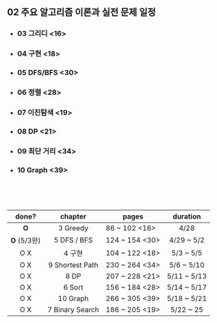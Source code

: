 ## 02 주요 알고리즘 이론과 실전 문제 일정

- ###  03 그리디 <16>
- ### 04 구현 <18>
- ### 05 DFS/BFS <30>
- ### 06 정렬 <28>
- ### 07 이진탐색 <19>
- ### 08 DP <21>
- ### 09 최단 거리 <34>
- ### 10 Graph <39>

<br>
<br>
<br>


| done? |     chapter     | pages          |   duration  |
|:-----:|:---------------:|----------------|:-----------:|
| **O** | 3 Greedy        | 86 ~ 102 <16>  | 4/28        |
| **O** (5/3완) | 5 DFS / BFS     | 124 ~ 154 <30> | 4/29 ~ 5/2  |
| O X   | 4 구현           | 104 ~ 122 <18> | 5/3 ~ 5/5   |
| O X   | 9 Shortest Path | 230 ~ 264 <34> | 5/6 ~ 5/10  |
| O X   | 8 DP            | 207 ~ 228 <21> | 5/11 ~ 5/13 |
| O X   | 6 Sort          | 156 ~ 184 <28> | 5/14 ~ 5/17 |
| O X   | 10 Graph        | 266 ~ 305 <39> | 5/18 ~ 5/21 |
| O X   | 7 Binary Search | 186 ~ 205 <19> | 5/22 ~ 25   |


<br>
<br>
<br>
<br>
